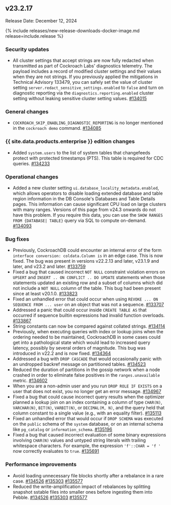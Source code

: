 ## v23.2.17

Release Date: December 12, 2024

{% include releases/new-release-downloads-docker-image.md release=include.release %}

<h3 id="v23-2-17-security-updates">Security updates</h3>

- All cluster settings that accept strings are now fully redacted when transmitted as part of Cockroach Labs' diagnostics telemetry. The payload includes a record of modified cluster settings and their values when they are not strings. If you previously applied the mitigations in Technical Advisory 133479, you can safely set the value of cluster setting `server.redact_sensitive_settings.enabled` to `false` and turn on diagnostic reporting via the `diagnostics.reporting.enabled` cluster setting without leaking sensitive cluster setting values. [#134015][#134015]

<h3 id="v23-2-17-general-changes">General changes</h3>

- `COCKROACH_SKIP_ENABLING_DIAGNOSTIC_REPORTING` is no longer mentioned in the `cockroach demo` command. [#134085][#134085]

<h3 id="v23-2-17-{{-site.data.products.enterprise-}}-edition-changes">{{ site.data.products.enterprise }} edition changes</h3>

- Added `system.users` to the list of system tables that changefeeds protect with protected timestamps (PTS). This table is required for CDC queries. [#134233][#134233]

<h3 id="v23-2-17-operational-changes">Operational changes</h3>

- Added a new cluster setting `ui.database_locality_metadata.enabled`, which allows operators to disable loading extended database and table region information in the DB Console's Databases and Table Details pages. This information can cause significant CPU load on large clusters with many ranges. Versions of this page from v24.3 onwards do not have this problem. If you require this data, you can use the `SHOW RANGES FROM {DATABASE| TABLE}` query via SQL to compute on-demand. [#134093][#134093]

<h3 id="v23-2-17-bug-fixes">Bug fixes</h3>

- Previously, CockroachDB could encounter an internal error of the form `interface conversion: coldata.Column is` in an edge case. This is now fixed. The bug was present in versions v22.2.13 and later, v23.1.9 and later, and v23.2 and later. [#133759][#133759]
- Fixed a bug that caused incorrect `NOT NULL` constraint violation errors on `UPSERT` and `INSERT .. ON CONFLICT .. DO UPDATE` statements when those statements updated an existing row and a subset of columns which did not include a `NOT NULL` column of the table. This bug had been present since at least v20.1.0. [#133823][#133823]
- Fixed an unhandled error that could occur when using `REVOKE ... ON SEQUENCE FROM ... user` on an object that was not a sequence. [#133707][#133707]
- Addressed a panic that could occur inside `CREATE TABLE AS` that occurred if sequence builtin expressions had invalid function overloads. [#133867][#133867]
- String constants can now be compared against collated strings. [#134114][#134114]
- Previously, when executing queries with index or lookup joins when the ordering needed to be maintained, CockroachDB in some cases could get into a pathological state which would lead to increased query latency, possibly by several orders of magnitude. This bug was introduced in v22.2 and is now fixed. [#134364][#134364]
- Addressed a bug with `DROP CASCADE` that would occasionally panic with an undropped backref message on partitioned tables. [#134523][#134523]
- Reduced the duration of partitions in the gossip network when a node crashed in order to eliminate false positives in the `ranges.unavailable` metric. [#134602][#134602]
- When you are a non-admin user and you run `DROP ROLE IF EXISTS` on a user that does not exist, you no longer get an error message. [#134967][#134967]
- Fixed a bug that could cause incorrect query results when the optimizer planned a lookup join on an index containing a column of type `CHAR(N)`, `VARCHAR(N)`, `BIT(N)`, `VARBIT(N)`, or `DECIMAL(M, N)`, and the query held that column constant to a single value (e.g., with an equality filter). [#135113][#135113]
- Fixed an unhandled error that would occur if `DROP SCHEMA` was executed on the `public` schema of the `system` database, or on an internal schema like `pg_catalog` or `information_schema`. [#135196][#135196]
- Fixed a bug that caused incorrect evaluation of some binary expressions involving `CHAR(N)` values and untyped string literals with trailing whitespace characters. For example, the expression `'f'::CHAR = 'f '` now correctly evaluates to `true`. [#135691][#135691]

<h3 id="v23-2-17-performance-improvements">Performance improvements</h3>

- Avoid loading unnecessary file blocks shortly after a rebalance in a rare case. [#134526][#134526] [#135303][#135303] [#135577][#135577]
- Reduced the write-amplification impact of rebalances by splitting snapshot sstable files into smaller ones before ingesting them into Pebble. [#134526][#134526] [#135303][#135303] [#135577][#135577]

[#133707]: https://github.com/cockroachdb/cockroach/pull/133707
[#133759]: https://github.com/cockroachdb/cockroach/pull/133759
[#133823]: https://github.com/cockroachdb/cockroach/pull/133823
[#133867]: https://github.com/cockroachdb/cockroach/pull/133867
[#134015]: https://github.com/cockroachdb/cockroach/pull/134015
[#134085]: https://github.com/cockroachdb/cockroach/pull/134085
[#134093]: https://github.com/cockroachdb/cockroach/pull/134093
[#134114]: https://github.com/cockroachdb/cockroach/pull/134114
[#134233]: https://github.com/cockroachdb/cockroach/pull/134233
[#134364]: https://github.com/cockroachdb/cockroach/pull/134364
[#134523]: https://github.com/cockroachdb/cockroach/pull/134523
[#134526]: https://github.com/cockroachdb/cockroach/pull/134526
[#134602]: https://github.com/cockroachdb/cockroach/pull/134602
[#134647]: https://github.com/cockroachdb/cockroach/pull/134647
[#134967]: https://github.com/cockroachdb/cockroach/pull/134967
[#135113]: https://github.com/cockroachdb/cockroach/pull/135113
[#135196]: https://github.com/cockroachdb/cockroach/pull/135196
[#135303]: https://github.com/cockroachdb/cockroach/pull/135303
[#135577]: https://github.com/cockroachdb/cockroach/pull/135577
[#135691]: https://github.com/cockroachdb/cockroach/pull/135691
[#136006]: https://github.com/cockroachdb/cockroach/pull/136006
